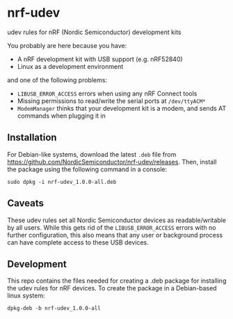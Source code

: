 # nrf-udev

udev rules for nRF (Nordic Semiconductor) development kits


You probably are here because you have:

- A nRF development kit with USB support (e.g. nRF52840)
- Linux as a development environment

and one of the following problems:

- `LIBUSB_ERROR_ACCESS` errors when using any nRF Connect tools
- Missing permissions to read/write the serial ports at `/dev/ttyACM*`
- `ModemManager` thinks that your development kit is a modem, and sends AT commands when plugging it in


## Installation

For Debian-like systems, download the latest `.deb` file from https://github.com/NordicSemiconductor/nrf-udev/releases. Then, install the package using the following command in a console:

```
sudo dpkg -i nrf-udev_1.0.0-all.deb
```

## Caveats

These udev rules set all Nordic Semiconductor devices as readable/writable by all users. While this gets rid of the `LIBUSB_ERROR_ACCESS` errors with no further configuration, this also means that any user or background process can have complete access to these USB devices.


## Development

This repo contains the files needed for creating a .deb package for installing the udev rules for nRF devices. To create the package in a Debian-based linux system:

```
dpkg-deb -b nrf-udev_1.0.0-all
```
